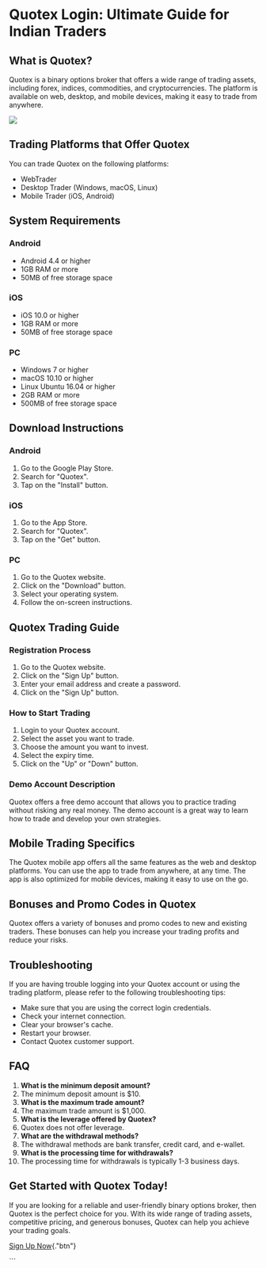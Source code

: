 # Quotex Login: Ultimate Guide for Indian Traders

## What is Quotex?

Quotex is a binary options broker that offers a wide range of trading
assets, including forex, indices, commodities, and cryptocurrencies. The
platform is available on web, desktop, and mobile devices, making it
easy to trade from anywhere.

[![](https://static.quotex.io/files/12_en/300_250.jpg)](https://traff.sbs/brokerqxlid)

## Trading Platforms that Offer Quotex

You can trade Quotex on the following platforms:

-   WebTrader
-   Desktop Trader (Windows, macOS, Linux)
-   Mobile Trader (iOS, Android)

## System Requirements

### Android

-   Android 4.4 or higher
-   1GB RAM or more
-   50MB of free storage space

### iOS

-   iOS 10.0 or higher
-   1GB RAM or more
-   50MB of free storage space

### PC

-   Windows 7 or higher
-   macOS 10.10 or higher
-   Linux Ubuntu 16.04 or higher
-   2GB RAM or more
-   500MB of free storage space

## Download Instructions

### Android

1.  Go to the Google Play Store.
2.  Search for "Quotex".
3.  Tap on the "Install" button.

### iOS

1.  Go to the App Store.
2.  Search for "Quotex".
3.  Tap on the "Get" button.

### PC

1.  Go to the Quotex website.
2.  Click on the "Download" button.
3.  Select your operating system.
4.  Follow the on-screen instructions.

## Quotex Trading Guide

### Registration Process

1.  Go to the Quotex website.
2.  Click on the "Sign Up" button.
3.  Enter your email address and create a password.
4.  Click on the "Sign Up" button.

### How to Start Trading

1.  Login to your Quotex account.
2.  Select the asset you want to trade.
3.  Choose the amount you want to invest.
4.  Select the expiry time.
5.  Click on the "Up" or "Down" button.

### Demo Account Description

Quotex offers a free demo account that allows you to practice trading
without risking any real money. The demo account is a great way to learn
how to trade and develop your own strategies.

## Mobile Trading Specifics

The Quotex mobile app offers all the same features as the web and
desktop platforms. You can use the app to trade from anywhere, at any
time. The app is also optimized for mobile devices, making it easy to
use on the go.

## Bonuses and Promo Codes in Quotex

Quotex offers a variety of bonuses and promo codes to new and existing
traders. These bonuses can help you increase your trading profits and
reduce your risks.

## Troubleshooting

If you are having trouble logging into your Quotex account or using the
trading platform, please refer to the following troubleshooting tips:

-   Make sure that you are using the correct login credentials.
-   Check your internet connection.
-   Clear your browser\'s cache.
-   Restart your browser.
-   Contact Quotex customer support.

## FAQ

1.  **What is the minimum deposit amount?**
2.  The minimum deposit amount is \$10.
3.  **What is the maximum trade amount?**
4.  The maximum trade amount is \$1,000.
5.  **What is the leverage offered by Quotex?**
6.  Quotex does not offer leverage.
7.  **What are the withdrawal methods?**
8.  The withdrawal methods are bank transfer, credit card, and e-wallet.
9.  **What is the processing time for withdrawals?**
10. The processing time for withdrawals is typically 1-3 business days.

## Get Started with Quotex Today!

If you are looking for a reliable and user-friendly binary options
broker, then Quotex is the perfect choice for you. With its wide range
of trading assets, competitive pricing, and generous bonuses, Quotex can
help you achieve your trading goals.

[Sign Up Now](\%22https://traff.sbs/brokerqxsignup\%22){."btn"}

\`\`\`

